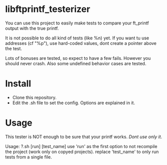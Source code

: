 # libftprintf_testerizer

You can use this project to easily make tests to compare your ft_printf output with the true printf.

It is not possible to do all kind of tests (like %n) yet.
If you want tu use addresses (cf "%p"), use hard-coded values, dont create a pointer above the test.

Lots of bonuses are tested, so expect to have a few fails. However you should never crash.
Also some undefined behavior cases are tested.

# Install

- Clone this repository.
- Edit the .sh file to set the config. Options are explained in it.

# Usage

This tester is NOT enough to be sure that your printf works. *Dont use only it*.

Usage: ?.sh [run] [test_name]
use 'run' as the first option to not recompile the project (work only on copyed projects).
replace 'test_name' to only run tests from a single file.

